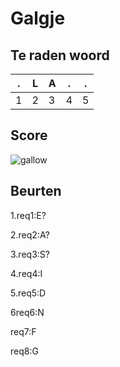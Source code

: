 # Galgje

## Te raden woord

|.|L|A|.|.|
|-|-|-|-|-|
|1|2|3|4|5|

## Score
![gallow](./images/7.png)

## Beurten
1.req1:E? 


2.req2:A?

3.req3:S?


4.req4:I


5.req5:D


6req6:N

req7:F

req8:G

